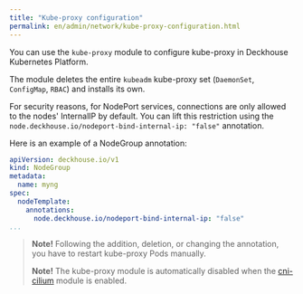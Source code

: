 ```yaml
---
title: "Kube-proxy configuration"
permalink: en/admin/network/kube-proxy-configuration.html
---
```


You can use the `kube-proxy` module to configure kube-proxy in Deckhouse Kubernetes Platform.

<!-- Transferred with minor modifications from https://deckhouse.io/products/kubernetes-platform/documentation/latest/modules/kube-proxy/ -->

The module deletes the entire `kubeadm` kube-proxy set  (`DaemonSet`, `ConfigMap`, `RBAC`) and installs its own.

For security reasons, for NodePort services, connections are only allowed to the nodes' InternalIP by default. You can lift this restriction using the `node.deckhouse.io/nodeport-bind-internal-ip: "false"` annotation.

Here is an example of a NodeGroup annotation:

```yaml
apiVersion: deckhouse.io/v1
kind: NodeGroup
metadata:
  name: myng
spec:
  nodeTemplate:
    annotations:
      node.deckhouse.io/nodeport-bind-internal-ip: "false"
...
```

> **Note!** Following the addition, deletion, or changing the annotation, you have to restart kube-proxy Pods manually.
>
> **Note!** The kube-proxy module is automatically disabled when the [cni-cilium](../cni-cilium/) module is enabled.
